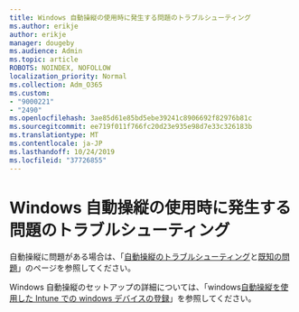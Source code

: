 ```yaml
---
title: Windows 自動操縦の使用時に発生する問題のトラブルシューティング
ms.author: erikje
author: erikje
manager: dougeby
ms.audience: Admin
ms.topic: article
ROBOTS: NOINDEX, NOFOLLOW
localization_priority: Normal
ms.collection: Adm_O365
ms.custom:
- "9000221"
- "2490"
ms.openlocfilehash: 3ae85d61e85bd5ebe39241c8906692f82976b81c
ms.sourcegitcommit: ee719f011f766fc20d23e935e98d7e33c326183b
ms.translationtype: MT
ms.contentlocale: ja-JP
ms.lasthandoff: 10/24/2019
ms.locfileid: "37726855"
---
```

# <a name="troubleshoot-issues-when-using-windows-autopilot"></a>Windows 自動操縦の使用時に発生する問題のトラブルシューティング

自動操縦に問題がある場合は、「[自動操縦のトラブルシューティング](https://docs.microsoft.com/windows/deployment/windows-autopilot/troubleshooting)と[既知の問題](https://docs.microsoft.com/windows/deployment/windows-autopilot/known-issues)」のページを参照してください。

Windows 自動操縦のセットアップの詳細については、「windows[自動操縦を使用した Intune での windows デバイスの登録](https://docs.microsoft.com/intune/enrollment/enrollment-autopilot)」を参照してください。

